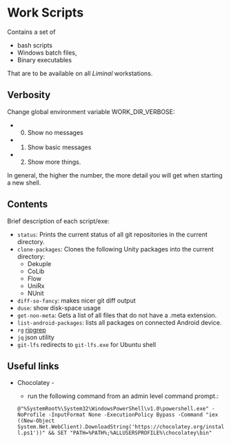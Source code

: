 # Work Scripts

Contains a set of
* bash scripts
* Windows batch files,
* Binary executables

That are to be available on all _Liminal_ workstations.

## Verbosity
Change global environment variable WORK\_DIR\_VERBOSE:
* 0. Show no messages
* 1. Show basic messages
* 2. Show more things.

In general, the higher the number, the more detail you will get when starting a new shell.

## Contents
Brief description of each script/exe:
  * `status`: Prints the current status of all git repositories in the current directory.
  * `clone-packages`: Clones the following Unity packages into the current directory:
    * Dekuple
    * CoLib
    * Flow
    * UniRx
    * NUnit
  * `diff-so-fancy`: makes nicer git diff output
  * `duse`: show disk-space usage
  * `get-non-meta`: Gets a list of all files that do not have a .meta extension.
  * `list-android-packages`: lists all packages on connected Android device.
  * `rg` [ripgrep](<https://github.com/BurntSushi/ripgrep/blob/master/README.md>)
  * `jq` json utility
  * `git-lfs` redirects to `git-lfs.exe` for Ubuntu shell

## Useful links
  * Chocolatey - 
    * run the following command from an admin level command prompt.:
  
    `@"%SystemRoot%\System32\WindowsPowerShell\v1.0\powershell.exe" -NoProfile -InputFormat None -ExecutionPolicy Bypass -Command "iex ((New-Object System.Net.WebClient).DownloadString('https://chocolatey.org/install.ps1'))" && SET "PATH=%PATH%;%ALLUSERSPROFILE%\chocolatey\bin"`


